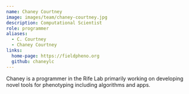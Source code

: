 ```yaml
---
name: Chaney Courtney
image: images/team/chaney-courtney.jpg
description: Computational Scientist
role: programmer
aliases:
  - C. Courtney
  - Chaney Courtney
links:
  home-page: https://fieldpheno.org
  github: chaneylc
---
```


Chaney is a programmer in the Rife Lab primarily working on developing novel tools for phenotyping including algorithms and apps.
